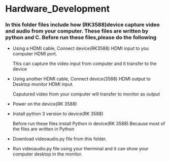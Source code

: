# Hardware_Development


<h3>In this folder files include how (RK3588)device capture video and audio from your computer. These files are written by python and C. Before run these files,please do the following </h3>

  * Using a HDMI cable, Connect device(RK3588) HDMI input to you computer HDMI port.
     <p>This can capture the video input from computer and it transfer to the device <p>
      
  * Using another HDMI cable, Connect device(3588) HDMI output to Desktop monitor HDMI input.
     <p>Caputured video from your computer will transfer to monitor as output <p>
      
  * Power on the device(RK 3588)
  
  * Install python 3 version to device(RK 3588)
       <p>Before run these files install Python in device(RK 3588).Because most of the files are written in Python<p>
        
  * Download videoaudio.py file from this folder.

  * Run videoaudio.py file using your therminal and it can show your computer desktop in the monitor.
